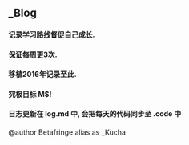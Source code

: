 ## _Blog
#### 记录学习路线督促自己成长.

#### 保证每周更3次.

#### 移植2016年记录至此.

#### 究极目标 M$!

#### 日志更新在 log.md 中, 会把每天的代码同步至 .code 中

@author Betafringe alias as _Kucha
